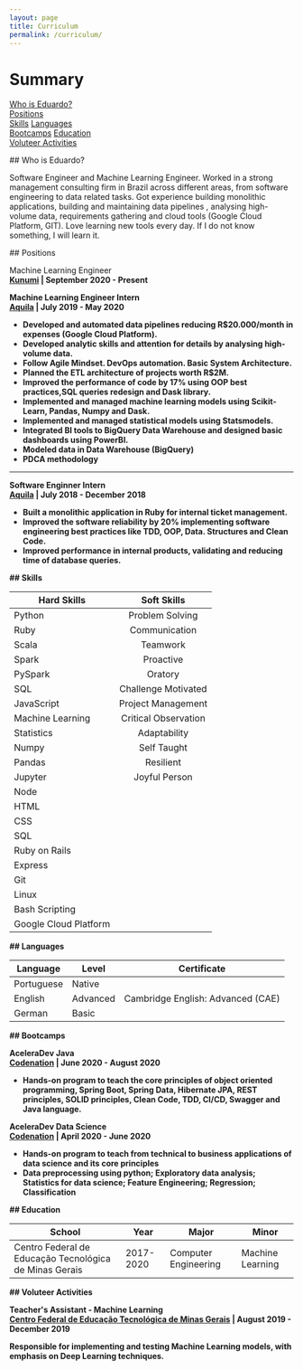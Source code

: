 ```yaml
---
layout: page
title: Curriculum
permalink: /curriculum/
---
```


# Summary
[Who is Eduardo?](#who)  
[Positions](#positions)  
[Skills](#skills) 
[Languages](#languages)  
[Bootcamps](#bootcamps)
[Education](#education)    
[Voluteer Activities](#voluteer)

<a name="who"/>
## Who is Eduardo?

Software Engineer and Machine Learning Engineer. Worked in a strong management consulting firm in Brazil across different
areas, from software engineering to data related tasks. Got experience building monolithic applications, building and
maintaining data pipelines , analysing high-volume data, requirements gathering and cloud tools (Google Cloud Platform, GIT).
Love learning new tools every day. If I do not know something, I will learn it.

<a name="positions"/>
## Positions

Machine Learning Engineer<br>
<b><a href='https://www.kunumi.com/english'>Kunumi</a><b> | September 2020 - Present

Machine Learning Engineer Intern<br>
<b><a href='https://www.aquila.com.br/language/en/'>Aquila</a><b> | July 2019 - May 2020

- Developed and automated data pipelines reducing R$20.000/month in expenses (Google Cloud Platform).
- Developed analytic skills and attention for details by analysing high-volume data.
- Follow Agile Mindset. DevOps automation. Basic System Architecture.
- Planned the ETL architecture of projects worth R$2M.
- Improved the performance of code by 17% using OOP best practices,SQL queries redesign and Dask library.
- Implemented and managed machine learning models using Scikit-Learn, Pandas, Numpy and Dask.
- Implemented and managed statistical models using Statsmodels.
- Integrated BI tools to BigQuery Data Warehouse and designed basic dashboards using PowerBI.
- Modeled data in Data Warehouse (BigQuery)
- PDCA methodology

---
Software Enginner Intern<br>
<b><a href='https://www.aquila.com.br/language/en/'>Aquila</a><b> | July 2018 - December 2018

- Built a monolithic application in Ruby for internal ticket management.
- Improved the software reliability by 20% implementing software engineering best practices like TDD, OOP, Data.
Structures and Clean Code.
- Improved performance in internal products, validating and reducing time of database queries.

<a name="skills"/>
## Skills

| Hard Skills       | Soft Skills   | 
| ------------------|:-------------:|
| Python            | Problem Solving     |     
| Ruby              | Communication       | 
| Scala             | Teamwork            |
| Spark             | Proactive           |
| PySpark           | Oratory             |
| SQL               | Challenge Motivated |
| JavaScript        | Project Management  |
| Machine Learning  | Critical Observation|
| Statistics        | Adaptability        |
| Numpy             | Self Taught         |
| Pandas            | Resilient           |
| Jupyter           | Joyful Person       |    
| Node              ||
| HTML              ||
| CSS               ||
| SQL               ||
| Ruby on Rails ||
| Express ||
| Git ||
| Linux ||
| Bash Scripting ||
| Google Cloud Platform ||

<a name="languages"/>
## Languages

|Language| Level |Certificate|
|--------|-------|:---------:|
|Portuguese| Native||
|English| Advanced| Cambridge English: Advanced (CAE) |
|German| Basic||

<a name="bootcamps"/>
## Bootcamps

AceleraDev Java<br>
<b><a href='https://codenation.dev/'>Codenation</a><b> | June 2020 - August 2020

- Hands-on program to teach the core principles of object oriented programming, Spring Boot, Spring Data, Hibernate JPA,
REST principles, SOLID principles, Clean Code, TDD, CI/CD, Swagger and Java language.

AceleraDev Data Science<br>
<b><a href='https://codenation.dev/'>Codenation</a><b> | April 2020 - June 2020

- Hands-on program to teach from technical to business applications of data science and its core principles
- Data preprocessing using python; Exploratory data analysis; Statistics for data science; Feature Engineering; Regression;
Classification


<a name="education"/>
## Education

| School | Year | Major | Minor |
|--------|------|-------|-------|
|Centro Federal de Educação Tecnológica de Minas Gerais| 2017-2020| Computer Engineering | Machine Learning |

<a name="voluteer"/>
## Voluteer Activities

Teacher's Assistant - Machine Learning <br>
<b><a href='https://www.cefetmg.br/'>Centro Federal de Educação Tecnológica de Minas Gerais</a><b> | August 2019 - December 2019

Responsible for implementing and testing Machine Learning models, with emphasis on Deep Learning techniques.